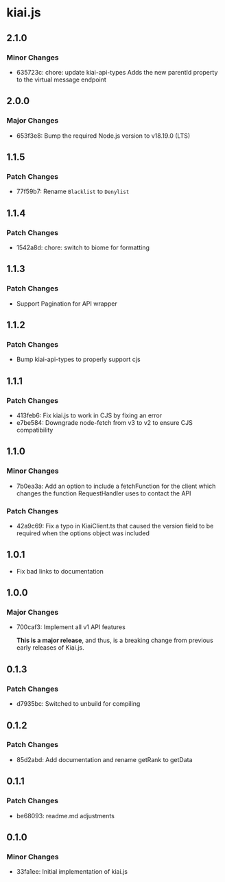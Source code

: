 # kiai.js

## 2.1.0

### Minor Changes

- 635723c: chore: update kiai-api-types
  Adds the new parentId property to the virtual message endpoint

## 2.0.0

### Major Changes

- 653f3e8: Bump the required Node.js version to v18.19.0 (LTS)

## 1.1.5

### Patch Changes

- 77f59b7: Rename `Blacklist` to `Denylist`

## 1.1.4

### Patch Changes

- 1542a8d: chore: switch to biome for formatting

## 1.1.3

### Patch Changes

- Support Pagination for API wrapper

## 1.1.2

### Patch Changes

- Bump kiai-api-types to properly support cjs

## 1.1.1

### Patch Changes

- 413feb6: Fix kiai.js to work in CJS by fixing an error
- e7be584: Downgrade node-fetch from v3 to v2 to ensure CJS compatibility

## 1.1.0

### Minor Changes

- 7b0ea3a: Add an option to include a fetchFunction for the client which changes the function RequestHandler uses to contact the API

### Patch Changes

- 42a9c69: Fix a typo in KiaiClient.ts that caused the version field to be required when the options object was included

## 1.0.1

- Fix bad links to documentation

## 1.0.0

### Major Changes

- 700caf3: Implement all v1 API features

  **This is a major release**, and thus, is a breaking change from previous early releases of Kiai.js.

## 0.1.3

### Patch Changes

- d7935bc: Switched to unbuild for compiling

## 0.1.2

### Patch Changes

- 85d2abd: Add documentation and rename getRank to getData

## 0.1.1

### Patch Changes

- be68093: readme.md adjustments

## 0.1.0

### Minor Changes

- 33fa1ee: Initial implementation of kiai.js
